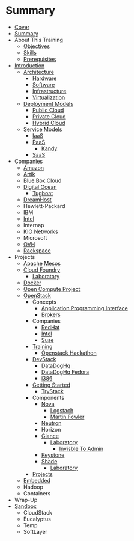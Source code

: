 # Summary

* [Cover](README.md)
* [Summary](SUMMARY.md)
* About This Training
   * [Objectives](documentation/Objectives.md)
   * [Skills](documentation/Skills.md)
   * [Prerequisites](documentation/Prerequisites.md)
* [Introduction](documentation/Introduction.md)
   * [Architecture](documentation/Concepts.md)
       * [Hardware](documentation/ConceptsHardware.md)
       * [Software](documentation/ConceptsSoftware.md)
       * [Infrastructure](documentation/ConceptsInfrastructure.md)
       * [Virtualization](documentation/Virtualization.md)
   * [Deployment Models](documentation/DeploymentModels.md)
       * [Public Cloud](documentation/PublicCloud.md)
       * [Private Cloud](documentation/PrivateCloud.md)
       * [Hybrid Cloud](documentation/HybridCloud.md)
   * [Service Models](documentation/ServiceModels.md)
       * [IaaS](documentation/IaaS.md)
       * [PaaS](documentation/PaaS.md)
           * [Kandy](documentation/Kandy.md)
       * [SaaS](documentation/SaaS.md)
* Companies
   * [Amazon](documentation/Amazon.md)
   * [Artik](documentation/Artik.md)
   * [Blue Box Cloud](documentation/BlueBoxCloud.md)
   * [Digital Ocean](documentation/DigitalOcean.md)
       * [Tugboat](documentation/Tugboat.md)
   * [DreamHost](documentation/DreamHost.md)
   * Hewlett-Packard
   * [IBM](documentation/Ibm.md)
   * [Intel](documentation/Intel.md)
   * Internap
   * [KIO Networks](documentation/KioNetworks.md)
   * Microsoft
   * [OVH](documentation/Ovh.md)
   * [Rackspace](documentation/Rackspace.md)
* Projects
   * [Apache Mesos](documentation/ApacheMesos.md)
   * [Cloud Foundry](documentation/CloudFoundry.md)
       * [Laboratory](documentation/Laboratory.md)
   * [Docker](documentation/Docker.md)
   * [Open Compute Project](documentation/OpenComputeProject.md)
   * [OpenStack](documentation/OpenStack.md)
       * Concepts
           * [Application Programming Interface](documentation/OpenstackApplicationProgrammingInterface.md)
           * [Brokers](documentation/Brokers.md)
       * Companies
           * [RedHat](documentation/OpenStackRedHat.md)
           * [Intel](documentation/OpenStackIntel.md)
           * [Suse](documentation/OpenStackSuse.md)
       * [Training](documentation/OpenStackTraining.md)
           * [Openstack Hackathon](documentation/OpenstackHackathon.md)
       * [DevStack](documentation/DevStack.md)
           * [DataDogHq](documentation/Datadoghq.md)
           * [DataDogHq Fedora](documentation/DatadoghqFedora.md)
           * [i386](documentation/Datadoghqi386.md)
       * [Getting Started](documentation/OpenStackGettingStarted.md)
           * [TryStack](documentation/TryStack.md)
       * Components
           * [Nova](documentation/Nova.md)
               * [Logstach](documentation/Logstach.md)
               * [Martin Fowler](documentation/MartinFowler.md)
           * [Neutron](documentation/OpenStackNeutron.md)
           * Horizon
           * [Glance](documentation/Glance.md)
               * [Laboratory](documentation/GlanceLaboratory.md)
                   * [Invisble To Admin](documentation/GlanceInvisbleToAdmin.md)
           * [Keystone](documentation/ComponentsKeystone.md)
           * [Shade](documentation/ComponentsShade.md)
               * [Laboratory](documentation/ShadeLaboratory.md)
       * [Projects](documentation/OpenStackProjects.md)
   * [Embedded](documentation/Embedded.md)
   * Hadoop
   * Containers
* Wrap-Up
* [Sandbox](documentation/Sandbox.md)
   * CloudStack
   * Eucalyptus
   * Temp
   * SoftLayer

